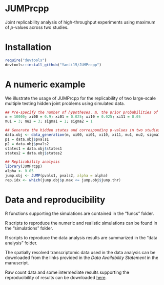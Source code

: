 # JUMPrcpp

Joint replicability analysis of high-throughput experiments using maximum of $p$-values across two studies.

# Installation

```R
require("devtools")
devtools::install_github("YanLi15/JUMPrcpp")
```

# A numeric example

We illustrate the usage of JUMPrcpp for the replicability of two large-scale multiple testing hidden joint problems using simulated data.

```R
## Pre-specify the number of hypotheses, m, the prior probabilities of the hidden joint states, xi's, and the alternative settings
m = 10000; xi00 = 0.9; xi01 = 0.025; xi10 = 0.025; xi11 = 0.05
mu1 = 3; mu2 = 3; sigma1 = 1; sigma2 = 1

## Generate the hidden states and corresponding p-values in two studies 
data.obj <- data_generation(m, xi00, xi01, xi10, xi11, mu1, mu2, sigma1, sigma2)
p1 = data.obj$pvals1
p2 = data.obj$pvals2
states1 = data.obj$states1
states2 = data.obj$states2

## Replicability analysis
library(JUMPrcpp)
alpha <- 0.05
jump.obj <- JUMP(pvals1, pvals2, alpha = alpha)
rep.idx <- which(jump.obj$p.max <= jump.obj$jump.thr)
```

# Data and reproducibility

R functions supporting the simulations are contained in the “funcs” folder.

R scripts to reproduce the numeric and realistic simulations can be found in the “simulations” folder.

R scripts to reproduce the data analysis results are summarized in the “data analysis” folder.

The spatially resolved transcriptomic data used in the data analysis can be downloaded from the links provided in the *Data Availability Statement* in the manuscript.

Raw count data and some intermediate results supporting the reproducibility of results can be downloaded [here](https://drive.google.com/drive/folders/1nEMBS7Nwqn6JXyRsiBSMrrqyFeB3rSD_?usp=share_link).
